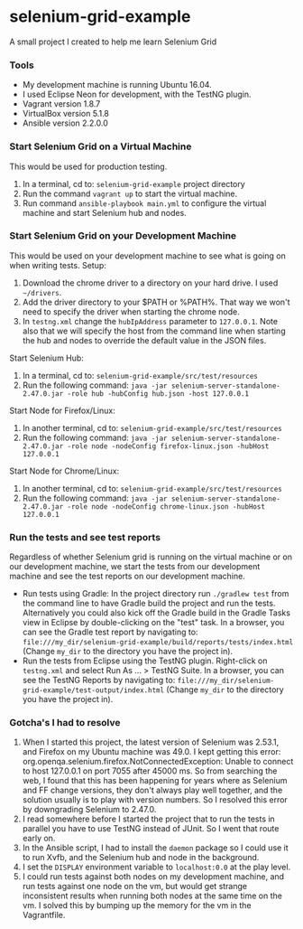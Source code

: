 # selenium-grid-example
A small project I created to help me learn Selenium Grid

### Tools
* My development machine is running Ubuntu 16.04.
* I used Eclipse Neon for development, with the TestNG plugin.
* Vagrant version 1.8.7
* VirtualBox version 5.1.8
* Ansible version 2.2.0.0

### Start Selenium Grid on a Virtual Machine
This would be used for production testing.

1. In a terminal, cd to: `selenium-grid-example` project directory
2. Run the command `vagrant up` to start the virtual machine.
3. Run command `ansible-playbook main.yml` to configure the virtual machine and start Selenium hub and nodes.

### Start Selenium Grid on your Development Machine
This would be used on your development machine to see what is going on when writing tests.
Setup:

1. Download the chrome driver to a directory on your hard drive. I used `~/drivers`.
2. Add the driver directory to your $PATH or %PATH%. That way we won't need to specify the driver when starting the chrome node.
3. In `testng.xml` change the `hubIpAddress` parameter to `127.0.0.1`. Note also that we will specify the host from the command line when starting the hub and nodes to override the default value in the JSON files.

Start Selenium Hub:

1. In a terminal, cd to: `selenium-grid-example/src/test/resources`
2. Run the following command: `java -jar selenium-server-standalone-2.47.0.jar -role hub -hubConfig hub.json -host 127.0.0.1`

Start Node for Firefox/Linux:

1. In another terminal, cd to: `selenium-grid-example/src/test/resources`
2. Run the following command: `java -jar selenium-server-standalone-2.47.0.jar -role node -nodeConfig firefox-linux.json -hubHost 127.0.0.1`

Start Node for Chrome/Linux:

1. In another terminal, cd to: `selenium-grid-example/src/test/resources`
2. Run the following command: `java -jar selenium-server-standalone-2.47.0.jar -role node -nodeConfig chrome-linux.json -hubHost 127.0.0.1`

### Run the tests and see test reports
Regardless of whether Selenium grid is running on the virtual machine or on our development machine, we start the tests from our development machine and see the test
reports on our development machine.
* Run tests using Gradle: In the project directory run `./gradlew test` from the command line to have Gradle build the project and run the tests. Alternatively you could also kick off the Gradle build in the Gradle Tasks view in Eclipse by double-clicking on the "test" task.
In a browser, you can see the Gradle test report by navigating to: `file:///my_dir/selenium-grid-example/build/reports/tests/index.html` (Change `my_dir` to the directory you have the project in).
* Run the tests from Eclipse using the TestNG plugin. Right-click on `testng.xml` and select Run As ... > TestNG Suite.
In a browser, you can see the TestNG Reports by navigating to: `file:///my_dir/selenium-grid-example/test-output/index.html` (Change `my_dir` to the directory you have the project in).

### Gotcha's I had to resolve
1. When I started this project, the latest version of Selenium was 2.53.1, and Firefox on my Ubuntu machine was 49.0.  I kept getting this error: org.openqa.selenium.firefox.NotConnectedException: Unable to connect to host 127.0.0.1 on port 7055 after 45000 ms. So from searching the web, I found that this has been happening for years where as Selenium and FF change versions, they don't always play well together, and the  solution usually is to play with version numbers. So I resolved this error by downgrading Selenium to 2.47.0.
2. I read somewhere before I started the project that to run the tests in parallel you have to use TestNG instead of JUnit. So I went that route early on.
3. In the Ansible script, I had to install the `daemon` package so I could use it to run Xvfb, and the Selenium hub and node in the background.
4. I set the `DISPLAY` environment variable to `localhost:0.0` at the play level.
5. I could run tests against both nodes on my development machine, and run tests against one node on the vm, but would get strange inconsistent results when running both nodes at the same time on the vm.  I solved this by bumping up the memory for the vm in the Vagrantfile.
